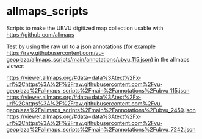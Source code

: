 # allmaps_scripts
Scripts to make the UBVU digitized map collection usable with https://github.com/allmaps

Test by using the raw url to a json annotations (for example https://raw.githubusercontent.com/vu-geoplaza/allmaps_scripts/main/annotations/ubvu_115.json) in the allmaps viewer:

https://viewer.allmaps.org/#data=data%3Atext%2Fx-url%2Chttps%3A%2F%2Fraw.githubusercontent.com%2Fvu-geoplaza%2Fallmaps_scripts%2Fmain%2Fannotations%2Fubvu_115.json
https://viewer.allmaps.org/#data=data%3Atext%2Fx-url%2Chttps%3A%2F%2Fraw.githubusercontent.com%2Fvu-geoplaza%2Fallmaps_scripts%2Fmain%2Fannotations%2Fubvu_2450.json
https://viewer.allmaps.org/#data=data%3Atext%2Fx-url%2Chttps%3A%2F%2Fraw.githubusercontent.com%2Fvu-geoplaza%2Fallmaps_scripts%2Fmain%2Fannotations%2Fubvu_7242.json
